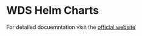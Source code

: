 # WDS Helm Charts

For detailed docuemntation visit the [official website](https://webdatasource.com/releases/latest/server/deployments/helm.html)